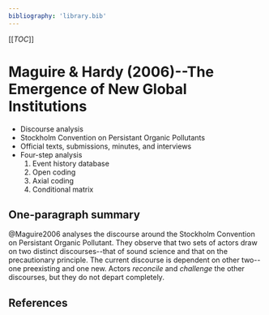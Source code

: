 ```yaml
---
bibliography: 'library.bib'
---
```


[[_TOC_]]

# Maguire & Hardy (2006)--The Emergence of New Global Institutions

* Discourse analysis
* Stockholm Convention on Persistant Organic Pollutants
* Official texts, submissions, minutes, and interviews
* Four-step analysis
    1. Event history database
    2. Open coding
    3. Axial coding
    4. Conditional matrix

## One-paragraph summary

@Maguire2006 analyses the discourse around the Stockholm Convention on Persistant Organic Pollutant. They observe that two sets of actors draw on two distinct discourses--that of sound science and that on the precautionary principle. The current discourse is dependent on other two--one preexisting and one new. Actors _reconcile_ and _challenge_ the other discourses, but they do not depart completely.

## References
